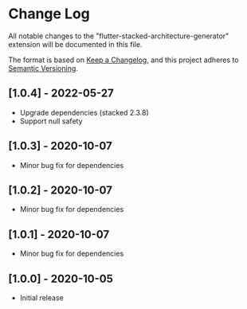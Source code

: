 # Change Log

All notable changes to the "flutter-stacked-architecture-generator" extension will be documented in this file.

The format is based on [Keep a Changelog](https://keepachangelog.com/en/1.0.0/),
and this project adheres to [Semantic Versioning](https://semver.org/spec/v2.0.0.html).

## [1.0.4] - 2022-05-27

- Upgrade dependencies (stacked 2.3.8)
- Support null safety

## [1.0.3] - 2020-10-07

- Minor bug fix for dependencies

## [1.0.2] - 2020-10-07

- Minor bug fix for dependencies

## [1.0.1] - 2020-10-07

- Minor bug fix for dependencies

## [1.0.0] - 2020-10-05

- Initial release
